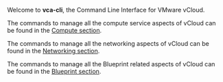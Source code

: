 Welcome to **vca-cli**, the Command Line Interface for VMware vCloud.

The commands to manage all the compute service aspects of vCloud can be found in the [Compute section](Compute).

The commands to manage all the networking aspects of vCloud can be found in the [Networking section](Networking).

The commands to manage all the Blueprint related aspects of vCloud can be found in the [Blueprint section](Blueprint).
